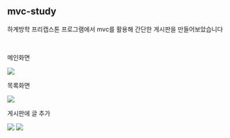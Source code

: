 <h2>mvc-study</h2>
<p>하계방학 프리캡스톤 프로그램에서 mvc를 활용해 간단한 게시판을 만들어보았습니다</p><br>

<p>메인화면</p>
<img src="https://user-images.githubusercontent.com/54385416/252539987-314668e5-0ea7-4e57-b01f-9be3db381643.png"/><br>
<p>목록화면</p>
<img src="https://user-images.githubusercontent.com/54385416/252540474-751615d5-2579-48d8-bd5e-2f3cf353aec0.png"/><br>
<p>게시판에 글 추가</p>
<img src="https://user-images.githubusercontent.com/54385416/252540725-09d90b87-7e7b-481d-b458-35700689c192.png"/>
<img src="https://user-images.githubusercontent.com/54385416/252540788-3b039cde-7dc3-4ec7-b56d-6bcb4d2d6918.png"/><br>
